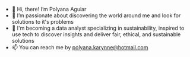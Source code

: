 - 👋 Hi, there! I’m Polyana Aguiar
- 👀 I’m passionate about discovering the world around me and look for solutions to it's problems
- 🌱 I'm becoming a data analyst specializing in sustainability, inspired to use tech to discover insights and deliver fair, ethical, and sustainable solutions
- 📫 You can reach me by polyana.karynne@hotmail.com

<!---
polydiaguiar/polydiaguiar is a ✨ special ✨ repository because its `README.md` (this file) appears on your GitHub profile.
You can click the Preview link to take a look at your changes.
--->
